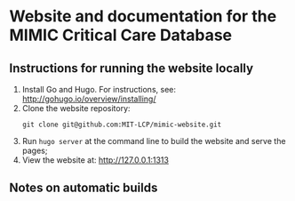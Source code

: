 # Website and documentation for the MIMIC Critical Care Database

## Instructions for running the website locally

1. Install Go and Hugo. For instructions, see: http://gohugo.io/overview/installing/
2. Clone the website repository:
   ```
   git clone git@github.com:MIT-LCP/mimic-website.git
   ```
3. Run ```hugo server``` at the command line to build the website and serve the pages;
4. View the website at: http://127.0.0.1:1313

## Notes on automatic builds




